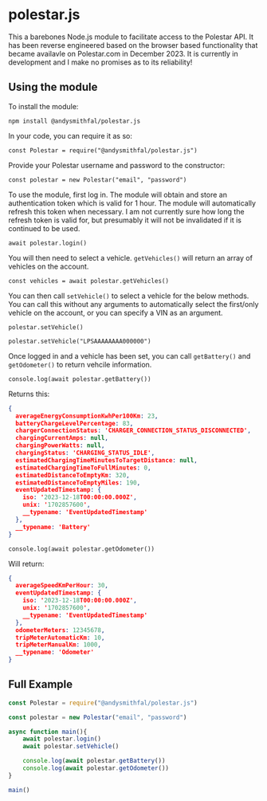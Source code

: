 # polestar.js

This a barebones Node.js module to facilitate access to the Polestar API. It has been reverse engineered based on the browser based functionality that became availavle on Polestar.com in December 2023. It is currently in development and I make no promises as to its reliability! 

## Using the module

To install the module: 

`npm install @andysmithfal/polestar.js`

In your code, you can require it as so: 

`const Polestar = require("@andysmithfal/polestar.js")`

Provide your Polestar username and password to the constructor: 

`const polestar = new Polestar("email", "password")`

To use the module, first log in. The module will obtain and store an authentication token which is valid for 1 hour. The module will automatically refresh this token when necessary. I am not currently sure how long the refresh token is valid for, but presumably it will not be invalidated if it is continued to be used. 

`await polestar.login()`

You will then need to select a vehicle. `getVehicles()` will return an array of vehicles on the account. 

`const vehicles = await polestar.getVehicles()`

You can then call `setVehicle()` to select a vehicle for the below methods. You can call this without any arguments to automatically select the first/only vehicle on the account, or you can specify a VIN as an argument. 

`polestar.setVehicle()`

`polestar.setVehicle("LPSAAAAAAAA000000")`

Once logged in and a vehicle has been set, you can call `getBattery()` and `getOdometer()` to return vehcile information. 

`console.log(await polestar.getBattery())`

Returns this:

```json
{
  averageEnergyConsumptionKwhPer100Km: 23,
  batteryChargeLevelPercentage: 83,
  chargerConnectionStatus: 'CHARGER_CONNECTION_STATUS_DISCONNECTED',
  chargingCurrentAmps: null,
  chargingPowerWatts: null,
  chargingStatus: 'CHARGING_STATUS_IDLE',
  estimatedChargingTimeMinutesToTargetDistance: null,
  estimatedChargingTimeToFullMinutes: 0,
  estimatedDistanceToEmptyKm: 320,
  estimatedDistanceToEmptyMiles: 190,
  eventUpdatedTimestamp: {
    iso: '2023-12-18T00:00:00.000Z',
    unix: '1702857600',
    __typename: 'EventUpdatedTimestamp'
  },
  __typename: 'Battery'
}
```

`console.log(await polestar.getOdometer())` 

Will return: 

```json
{
  averageSpeedKmPerHour: 30,
  eventUpdatedTimestamp: {
    iso: '2023-12-18T00:00:00.000Z',
    unix: '1702857600',
    __typename: 'EventUpdatedTimestamp'
  },
  odometerMeters: 12345678,
  tripMeterAutomaticKm: 10,
  tripMeterManualKm: 1000,
  __typename: 'Odometer'
}
```


## Full Example

```javascript
const Polestar = require("@andysmithfal/polestar.js")

const polestar = new Polestar("email", "password")

async function main(){
    await polestar.login()
    await polestar.setVehicle()

    console.log(await polestar.getBattery())
    console.log(await polestar.getOdometer())
}

main()
```